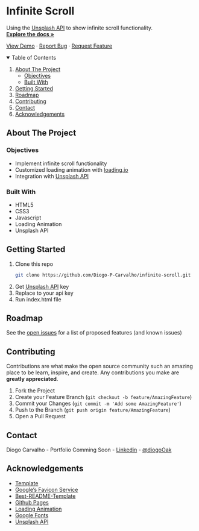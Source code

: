 # Infinite Scroll

Using the [Unsplash API](https://unsplash.com/documentation) to show infinite scroll functionality.
<br>
<a href="https://github.com/Diogo-P-Carvalho/infinite-scroll/blob/main/README.md"><strong>Explore the docs »</strong></a>

<a href="https://diogo-p-carvalho.github.io/infinite-scroll/">View Demo</a>
·
<a href="https://github.com/Diogo-P-Carvalho/infinite-scroll/issues">Report Bug</a>
·
<a href="https://github.com/Diogo-P-Carvalho/infinite-scroll/issues">Request Feature</a>

<!-- TABLE OF CONTENTS -->
<details open="open">
  <summary>Table of Contents</summary>
  <ol>
    <li>
      <a href="#about-the-project">About The Project</a>
      <ul>
        <li><a href="#objectives">Objectives</a></li>
        <li><a href="#built-with">Built With</a></li>        
      </ul>
    </li>    
    <li>
      <a href="#getting-started">Getting Started</a>      
    </li>
    <li><a href="#roadmap">Roadmap</a></li>
    <li><a href="#contributing">Contributing</a></li>
    <li><a href="#contact">Contact</a></li>
    <li><a href="#acknowledgements">Acknowledgements</a></li>
  </ol>
</details>

<!-- ABOUT THE PROJECT -->

## About The Project

### Objectives

-   Implement infinite scroll functionality
-   Customized loading animation with [loading.io](https://loading.io/)
-   Integration with [Unsplash API](https://unsplash.com/documentation)

### Built With

-   HTML5
-   CSS3
-   Javascript
-   Loading Animation
-   Unsplash API

<!-- GETTING STARTED -->

## Getting Started

1. Clone this repo
    ```sh
    git clone https://github.com/Diogo-P-Carvalho/infinite-scroll.git
    ```
2. Get [Unsplash API](https://unsplash.com/documentation) key
3. Replace to your api key
4. Run index.html file

<!-- ROADMAP -->

## Roadmap

See the [open issues](https://github.com/Diogo-P-Carvalho/infinite-scroll/issues) for a list of proposed features (and known issues)

<!-- CONTRIBUTING -->

## Contributing

Contributions are what make the open source community such an amazing place to be learn, inspire, and create. Any contributions you make are **greatly appreciated**.

1. Fork the Project
2. Create your Feature Branch (`git checkout -b feature/AmazingFeature`)
3. Commit your Changes (`git commit -m 'Add some AmazingFeature'`)
4. Push to the Branch (`git push origin feature/AmazingFeature`)
5. Open a Pull Request

<!--CONTACT -->

## Contact

Diogo Carvalho - Portfolio Comming Soon - [Linkedin](www.linkedin.com/in/diogo-carvalho-83a96a14a) - [@diogoOak](https://twitter.com/diogoOak)

<!-- ACKNOWLEDGMENTS -->

## Acknowledgements

-   [Template](https://github.com/Diogo-P-Carvalho/template)
-   [Google’s Favicon Service](https://www.google.com/s2/favicons?domain=zerotomastery.io)
-   [Best-README-Template](https://github.com/othneildrew/Best-README-Template)
-   [Github Pages](https://pages.github.com/)
-   [Loading Animation](https://loading.io/)
-   [Google Fonts](https://fonts.google.com/)
-   [Unsplash API](https://unsplash.com/documentation)
